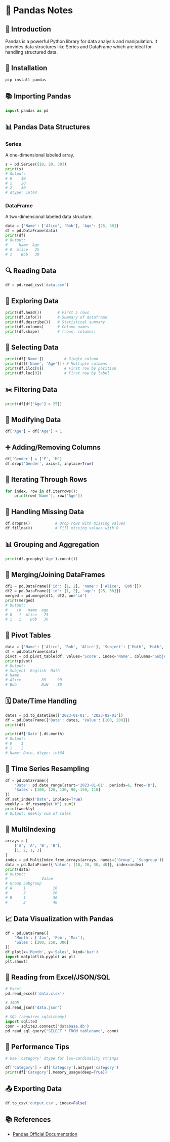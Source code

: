 # 🐼 Pandas Notes

## 📌 Introduction

Pandas is a powerful Python library for data analysis and manipulation. It provides data structures like Series and DataFrame which are ideal for handling structured data.

## 🔧 Installation

```bash
pip install pandas
```

## 📚 Importing Pandas

```python
import pandas as pd
```

## 📊 Pandas Data Structures

### Series

A one-dimensional labeled array.

```python
s = pd.Series([10, 20, 30])
print(s)
# Output:
# 0    10
# 1    20
# 2    30
# dtype: int64
```

### DataFrame

A two-dimensional labeled data structure.

```python
data = {'Name': ['Alice', 'Bob'], 'Age': [25, 30]}
df = pd.DataFrame(data)
print(df)
# Output:
#     Name  Age
# 0  Alice   25
# 1    Bob   30
```

## 🔍 Reading Data

```python
df = pd.read_csv('data.csv')
```

## 🧭 Exploring Data

```python
print(df.head())       # First 5 rows
print(df.info())       # Summary of dataframe
print(df.describe())   # Statistical summary
print(df.columns)      # Column names
print(df.shape)        # (rows, columns)
```

## 🎯 Selecting Data

```python
print(df['Name'])         # Single column
print(df[['Name', 'Age']]) # Multiple columns
print(df.iloc[0])         # First row by position
print(df.loc[0])          # First row by label
```

## ✂️ Filtering Data

```python
print(df[df['Age'] > 25])
```

## 🔄 Modifying Data

```python
df['Age'] = df['Age'] + 1
```

## ➕ Adding/Removing Columns

```python
df['Gender'] = ['F', 'M']
df.drop('Gender', axis=1, inplace=True)
```

## 🔁 Iterating Through Rows

```python
for index, row in df.iterrows():
    print(row['Name'], row['Age'])
```

## 🧼 Handling Missing Data

```python
df.dropna()           # Drop rows with missing values
df.fillna(0)          # Fill missing values with 0
```

## 📊 Grouping and Aggregation

```python
print(df.groupby('Age').count())
```

## 🔗 Merging/Joining DataFrames

```python
df1 = pd.DataFrame({'id': [1, 2], 'name': ['Alice', 'Bob']})
df2 = pd.DataFrame({'id': [1, 2], 'age': [25, 30]})
merged = pd.merge(df1, df2, on='id')
print(merged)
# Output:
#    id   name  age
# 0   1  Alice   25
# 1   2    Bob   30
```

## 📌 Pivot Tables

```python
data = {'Name': ['Alice', 'Bob', 'Alice'], 'Subject': ['Math', 'Math', 'English'], 'Score': [90, 80, 85]}
df = pd.DataFrame(data)
pivot = pd.pivot_table(df, values='Score', index='Name', columns='Subject')
print(pivot)
# Output:
# Subject  English  Math
# Name                  
# Alice         85     90
# Bob           NaN    80
```

## 🗓️ Date/Time Handling

```python
dates = pd.to_datetime(['2023-01-01', '2023-02-01'])
df = pd.DataFrame({'Date': dates, 'Value': [100, 200]})
print(df)

print(df['Date'].dt.month)
# Output:
# 0    1
# 1    2
# Name: Date, dtype: int64
```

## 📆 Time Series Resampling

```python
df = pd.DataFrame({
    'Date': pd.date_range(start='2023-01-01', periods=6, freq='D'),
    'Sales': [100, 120, 130, 90, 150, 110]
})
df.set_index('Date', inplace=True)
weekly = df.resample('W').sum()
print(weekly)
# Output: Weekly sum of sales
```

## 📶 MultiIndexing

```python
arrays = [
    ['A', 'A', 'B', 'B'],
    [1, 2, 1, 2]
]
index = pd.MultiIndex.from_arrays(arrays, names=('Group', 'Subgroup'))
data = pd.DataFrame({'Value': [10, 20, 30, 40]}, index=index)
print(data)
# Output:
#               Value
# Group Subgroup      
# A     1            10
#       2            20
# B     1            30
#       2            40
```

## 📈 Data Visualization with Pandas

```python
df = pd.DataFrame({
    'Month': ['Jan', 'Feb', 'Mar'],
    'Sales': [200, 250, 300]
})
df.plot(x='Month', y='Sales', kind='bar')
import matplotlib.pyplot as plt
plt.show()
```

## 📁 Reading from Excel/JSON/SQL

```python
# Excel
pd.read_excel('data.xlsx')

# JSON
pd.read_json('data.json')

# SQL (requires sqlalchemy)
import sqlite3
conn = sqlite3.connect('database.db')
pd.read_sql_query("SELECT * FROM tablename", conn)
```

## 🚀 Performance Tips

```python
# Use 'category' dtype for low-cardinality strings

df['Category'] = df['Category'].astype('category')
print(df['Category'].memory_usage(deep=True))
```

## 📤 Exporting Data

```python
df.to_csv('output.csv', index=False)
```

## 📚 References

* [Pandas Official Documentation](https://pandas.pydata.org/docs/)
